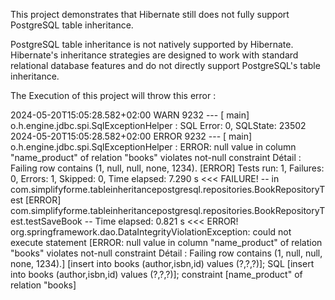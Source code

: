 This project demonstrates that Hibernate still does not fully support PostgreSQL table inheritance.

PostgreSQL table inheritance is not natively supported by Hibernate. Hibernate's inheritance strategies are designed to work with standard relational database features and do not directly support PostgreSQL's table inheritance.

The Execution of this project will throw this error : 

2024-05-20T15:05:28.582+02:00  WARN 9232 --- [           main] o.h.engine.jdbc.spi.SqlExceptionHelper   : SQL Error: 0, SQLState: 23502
2024-05-20T15:05:28.582+02:00 ERROR 9232 --- [           main] o.h.engine.jdbc.spi.SqlExceptionHelper   : ERROR: null value in column "name_product" of relation "books" violates not-null constraint
  Détail : Failing row contains (1, null, null, none, 1234).
[ERROR] Tests run: 1, Failures: 0, Errors: 1, Skipped: 0, Time elapsed: 7.290 s <<< FAILURE! -- in com.simplifyforme.tableinheritancepostgresql.repositories.BookRepositoryTest
[ERROR] com.simplifyforme.tableinheritancepostgresql.repositories.BookRepositoryTest.testSaveBook -- Time elapsed: 0.821 s <<< ERROR!
org.springframework.dao.DataIntegrityViolationException: 
could not execute statement [ERROR: null value in column "name_product" of relation "books" violates not-null constraint
  Détail : Failing row contains (1, null, null, none, 1234).] [insert into books (author,isbn,id) values (?,?,?)]; SQL [insert into books (author,isbn,id) values (?,?,?)]; constraint [name_product" of relation "books]
